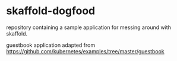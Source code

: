 # skaffold-dogfood

repository containing a sample application for messing around with skaffold.

guestbook application adapted from https://github.com/kubernetes/examples/tree/master/guestbook

